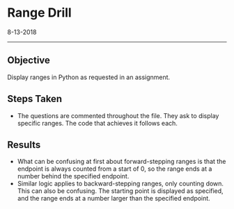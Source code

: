# Range Drill
8-13-2018
___
## Objective
Display ranges in Python as requested in an assignment.

## Steps Taken
* The questions are commented throughout the file. They ask to display specific ranges. The code that achieves it follows each.

## Results
* What can be confusing at first about forward-stepping ranges is that the endpoint is always counted from a start of 0, so the range ends at a number behind the specified endpoint. 
* Similar logic applies to backward-stepping ranges, only counting down. This can also be confusing. The starting point is displayed as specified, and the range ends at a number larger than the specified endpoint.

